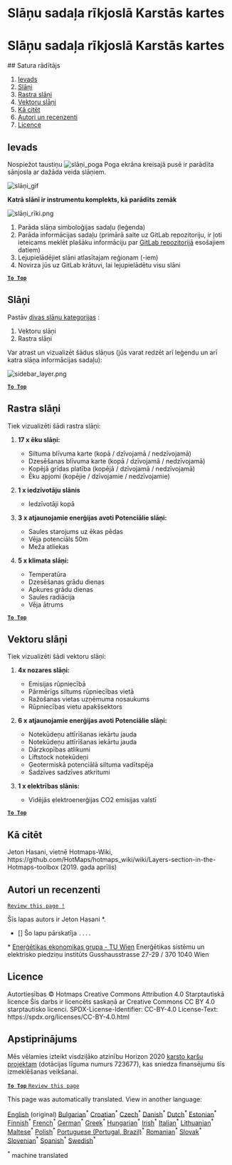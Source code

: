 <h1> <a class="anchor" id="layers-section-in-the-hotmaps-toolbox" href="#layers-section-in-the-hotmaps-toolbox"><i class="fa fa-link"></i></a> Slāņu sadaļa rīkjoslā Karstās kartes </h1><h1> <a class="anchor" id="layers-section-in-the-hotmaps-toolbox" href="#layers-section-in-the-hotmaps-toolbox"><i class="fa fa-link"></i></a> Slāņu sadaļa rīkjoslā Karstās kartes </h1> ## Satura rādītājs <ol><li> <a href="#introduction">Ievads</a> </li><li> <a href="#layers">Slāņi</a> </li><li> <a href="#raster-layers">Rastra slāņi</a> </li><li> <a href="#vector-layers">Vektoru slāņi</a> </li><li> <a href="#how-to-cite">Kā citēt</a> </li><li> <a href="#authors-and-reviewers">Autori un recenzenti</a> </li><li> <a href="#license">Licence</a> </li></ol><h2> <a class="anchor" id="introduction" href="#introduction"><i class="fa fa-link"></i></a> Ievads </h2><p> Nospiežot taustiņu <img alt="slāņi_poga" src="https://github.com/HotMaps/hotmaps_wiki/blob/master/Images/general_tool_functionalities_and_structure/layers_button.PNG"/> Poga ekrāna kreisajā pusē ir parādīta sānjosla ar dažāda veida slāņiem. </p><p><img alt="slāņi_gif" src="https://github.com/HotMaps/hotmaps_wiki/blob/master/Images/general_tool_functionalities_and_structure/layers.gif"/></p><p> <strong>Katrā slānī ir instrumentu komplekts, kā parādīts zemāk</strong> </p><p><img alt="slāņi_rīki.png" src="https://github.com/HotMaps/hotmaps_wiki/blob/master/Images/general_tool_functionalities_and_structure/layers_tools.png"/></p><ol><li> Parāda slāņa simboloģijas sadaļu (leģenda) </li><li> Parāda informācijas sadaļu (primārā saite uz GitLab repozitoriju, ir ļoti ieteicams meklēt plašāku informāciju par <a href="https://gitlab.com/hotmaps">GitLab repozitorijā</a> esošajiem datiem) </li><li> Lejupielādējiet slāni atlasītajam reģionam (-iem) </li><li> Novirza jūs uz GitLab krātuvi, lai lejupielādētu visu slāni </li></ol><p><ins> <code><strong><a href="#table-of-contents">To Top</a></strong></code> </ins> </p><h2> <a class="anchor" id="layers" href="#layers"><i class="fa fa-link"></i></a> Slāņi </h2><p> Pastāv <a href="https://www.gislounge.com/geodatabases-explored-vector-and-raster-data">divas slāņu kategorijas</a> : </p><ol><li> Vektoru slāņi </li><li> Rastra slāņi </li></ol><p> Var atrast un vizualizēt šādus slāņus (jūs varat redzēt arī leģendu un arī katra slāņa informācijas sadaļu): </p><p><img alt="sidebar_layer.png" src="https://github.com/HotMaps/hotmaps_wiki/blob/master/Images/general_tool_functionalities_and_structure/all_layers.png"/></p><p><ins> <code><strong><a href="#table-of-contents">To Top</a></strong></code> </ins> </p><h2> <a class="anchor" id="raster-layers" href="#raster-layers"><i class="fa fa-link"></i></a> Rastra slāņi </h2><p> Tiek vizualizēti šādi rastra slāņi: </p><ol><li><p> <strong>17 x ēku slāņi:</strong> </p><ul><li> Siltuma blīvuma karte (kopā / dzīvojamā / nedzīvojamā) </li><li> Dzesēšanas blīvuma karte (kopā / dzīvojamā / nedzīvojamā) </li><li> Kopējā grīdas platība (kopējā / dzīvojamā / nedzīvojamā) </li><li> Ēku apjomi (kopējie / dzīvojamie / nedzīvojamie) </li></ul></li><li><p> <strong>1 x iedzīvotāju slānis</strong> </p><ul><li> Iedzīvotāji kopā </li></ul></li><li><p> <strong>3 x atjaunojamie enerģijas avoti Potenciālie slāņi:</strong> </p><ul><li> Saules starojums uz ēkas pēdas </li><li> Vēja potenciāls 50m </li><li> Meža atliekas </li></ul></li><li><p> <strong>5 x klimata slāņi:</strong> </p><ul><li> Temperatūra </li><li> Dzesēšanas grādu dienas </li><li> Apkures grādu dienas </li><li> Saules radiācija </li><li> Vēja ātrums </li></ul></li></ol><p><ins> <code><strong><a href="#table-of-contents">To Top</a></strong></code> </ins> </p><h2> <a class="anchor" id="vector-layers" href="#vector-layers"><i class="fa fa-link"></i></a> Vektoru slāņi </h2><p> Tiek vizualizēti šādi vektoru slāņi: </p><ol><li><p> <strong>4x nozares slāņi:</strong> </p><ul><li> Emisijas rūpniecībā </li><li> Pārmērīgs siltums rūpniecības vietā </li><li> Ražošanas vietas uzņēmuma nosaukums </li><li> Rūpniecības vietu apakšsektors </li></ul></li><li><p> <strong>6 x atjaunojamie enerģijas avoti Potenciālie slāņi:</strong> </p><ul><li> Notekūdeņu attīrīšanas iekārtu jauda </li><li> Notekūdeņu attīrīšanas iekārtu jauda </li><li> Dārzkopības atlikumi </li><li> Liftstock notekūdeņi </li><li> Ģeotermiskā potenciālā siltuma vadītspēja </li><li> Sadzīves sadzīves atkritumi </li></ul></li><li><p> <strong>1 x elektrības slānis:</strong> </p><ul><li> Vidējās elektroenerģijas CO2 emisijas valstī </li></ul></li></ol><p><ins> <code><strong><a href="#table-of-contents">To Top</a></strong></code> </ins> </p><h2> <a class="anchor" id="how-to-cite" href="#how-to-cite"><i class="fa fa-link"></i></a> Kā citēt </h2><p> Jeton Hasani, vietnē Hotmaps-Wiki, https://github.com/HotMaps/hotmaps_wiki/wiki/Layers-section-in-the-Hotmaps-toolbox (2019. gada aprīlis) </p><h2> <a class="anchor" id="authors-and-reviewers" href="#authors-and-reviewers"><i class="fa fa-link"></i></a> Autori un recenzenti </h2><p> <code><a href="https://github.com/HotMaps/hotmaps_wiki/wiki/Layer-Section/_edit">Review this page !</a></code> </p> <p> Šīs lapas autors ir Jeton Hasani *. </p><ul><li> [] Šo lapu pārskatīja <code>....</code> </li></ul><p> * <a href="https://eeg.tuwien.ac.at/">Enerģētikas ekonomikas grupa - TU Wien</a> Enerģētikas sistēmu un elektrisko piedziņu institūts Gusshausstrasse 27-29 / 370 1040 Wien </p><h2> <a class="anchor" id="license" href="#license"><i class="fa fa-link"></i></a> Licence </h2><p> Autortiesības © Hotmaps Creative Commons Attribution 4.0 Starptautiskā licence Šis darbs ir licencēts saskaņā ar Creative Commons CC BY 4.0 starptautisko licenci. SPDX-License-Identifier: CC-BY-4.0 License-Text: https://spdx.org/licenses/CC-BY-4.0.html </p><h2> <a class="anchor" id="acknowledgement" href="#acknowledgement"><i class="fa fa-link"></i></a> Apstiprinājums </h2><p> Mēs vēlamies izteikt visdziļāko atzinību Horizon 2020 <a href="https://www.hotmaps-project.eu">karsto karšu projektam</a> (dotācijas līguma numurs 723677), kas sniedza finansējumu šīs izmeklēšanas veikšanai. </p><p><ins> <code><strong><a href="#table-of-contents">To Top</a></strong></code> </ins> <code><a href="https://github.com/HotMaps/hotmaps_wiki/wiki/Layer-Section/_edit">Review this page</a></code> </p>
<!--- THIS IS A SUPER UNIQUE IDENTIFIER -->

This page was automatically translated. View in another language:

[English](../en/Layers-section-in-the-Hotmaps-toolbox) (original) [Bulgarian](../bg/Layers-section-in-the-Hotmaps-toolbox)<sup>\*</sup> [Croatian](../hr/Layers-section-in-the-Hotmaps-toolbox)<sup>\*</sup> [Czech](../cs/Layers-section-in-the-Hotmaps-toolbox)<sup>\*</sup> [Danish](../da/Layers-section-in-the-Hotmaps-toolbox)<sup>\*</sup> [Dutch](../nl/Layers-section-in-the-Hotmaps-toolbox)<sup>\*</sup> [Estonian](../et/Layers-section-in-the-Hotmaps-toolbox)<sup>\*</sup> [Finnish](../fi/Layers-section-in-the-Hotmaps-toolbox)<sup>\*</sup> [French](../fr/Layers-section-in-the-Hotmaps-toolbox)<sup>\*</sup> [German](../de/Layers-section-in-the-Hotmaps-toolbox)<sup>\*</sup> [Greek](../el/Layers-section-in-the-Hotmaps-toolbox)<sup>\*</sup> [Hungarian](../hu/Layers-section-in-the-Hotmaps-toolbox)<sup>\*</sup> [Irish](../ga/Layers-section-in-the-Hotmaps-toolbox)<sup>\*</sup> [Italian](../it/Layers-section-in-the-Hotmaps-toolbox)<sup>\*</sup>  [Lithuanian](../lt/Layers-section-in-the-Hotmaps-toolbox)<sup>\*</sup> [Maltese](../mt/Layers-section-in-the-Hotmaps-toolbox)<sup>\*</sup> [Polish](../pl/Layers-section-in-the-Hotmaps-toolbox)<sup>\*</sup> [Portuguese (Portugal, Brazil)](../pt/Layers-section-in-the-Hotmaps-toolbox)<sup>\*</sup> [Romanian](../ro/Layers-section-in-the-Hotmaps-toolbox)<sup>\*</sup> [Slovak](../sk/Layers-section-in-the-Hotmaps-toolbox)<sup>\*</sup> [Slovenian](../sl/Layers-section-in-the-Hotmaps-toolbox)<sup>\*</sup> [Spanish](../es/Layers-section-in-the-Hotmaps-toolbox)<sup>\*</sup> [Swedish](../sv/Layers-section-in-the-Hotmaps-toolbox)<sup>\*</sup> 

<sup>\*</sup> machine translated

